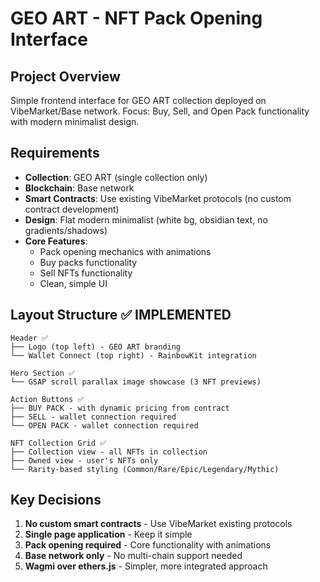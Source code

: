 # GEO ART - NFT Pack Opening Interface

## Project Overview
Simple frontend interface for GEO ART collection deployed on VibeMarket/Base network. Focus: Buy, Sell, and Open Pack functionality with modern minimalist design.

## Requirements
- **Collection**: GEO ART (single collection only)
- **Blockchain**: Base network
- **Smart Contracts**: Use existing VibeMarket protocols (no custom contract development)
- **Design**: Flat modern minimalist (white bg, obsidian text, no gradients/shadows)
- **Core Features**:
  - Pack opening mechanics with animations
  - Buy packs functionality
  - Sell NFTs functionality
  - Clean, simple UI

## Layout Structure ✅ IMPLEMENTED
```
Header ✅
├── Logo (top left) - GEO ART branding
└── Wallet Connect (top right) - RainbowKit integration

Hero Section ✅
└── GSAP scroll parallax image showcase (3 NFT previews)

Action Buttons ✅
├── BUY PACK - with dynamic pricing from contract
├── SELL - wallet connection required
└── OPEN PACK - wallet connection required

NFT Collection Grid ✅
├── Collection view - all NFTs in collection
├── Owned view - user's NFTs only
└── Rarity-based styling (Common/Rare/Epic/Legendary/Mythic)
```

## Key Decisions
1. **No custom smart contracts** - Use VibeMarket existing protocols
2. **Single page application** - Keep it simple
3. **Pack opening required** - Core functionality with animations
4. **Base network only** - No multi-chain support needed
5. **Wagmi over ethers.js** - Simpler, more integrated approach